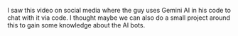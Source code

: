 I saw this video on social media where the guy uses Gemini AI in his code to chat with it via code. I thought maybe we can also do a small project around this to gain some knowledge about the AI bots. 
